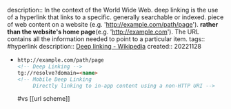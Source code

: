 description:: In the context of the World Wide Web. deep linking is the use of a hyperlink that links to a specific. generally searchable or indexed. piece of web content on a website (e.g. 'http://example.com/path/page'). **rather than the website's home page**(e.g. 'http://example.com'). The URL contains all the information needed to point to a particular item.
tags:: #hyperlink
description:: [Deep linking - Wikipedia](https://en.wikipedia.org/wiki/Deep_linking)
created:: 20221128

  - ```html
    http://example.com/path/page
    <!-- Deep Linking -->
    tg://resolve?domain=<name>
    <!-- Mobile Deep Linking
         Directly linking to in-app content using a non-HTTP URI -->
    ```
    #vs [[url scheme]]